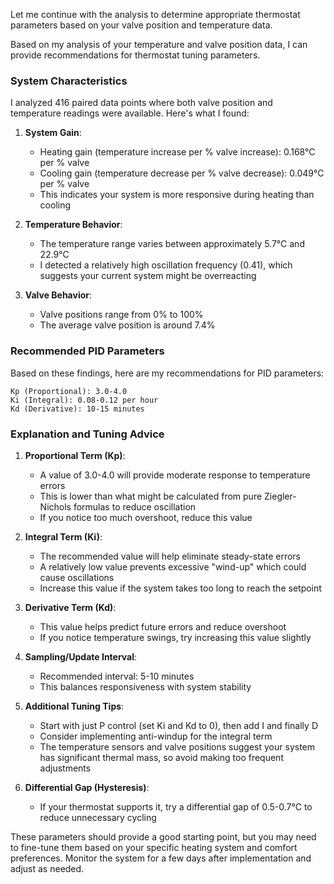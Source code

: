 Let me continue with the analysis to determine appropriate thermostat parameters based on your valve position and temperature data.

Based on my analysis of your temperature and valve position data, I can provide recommendations for thermostat tuning parameters. 

### System Characteristics

I analyzed 416 paired data points where both valve position and temperature readings were available. Here's what I found:

1. **System Gain**:
   - Heating gain (temperature increase per % valve increase): 0.168°C per % valve
   - Cooling gain (temperature decrease per % valve decrease): 0.049°C per % valve
   - This indicates your system is more responsive during heating than cooling

2. **Temperature Behavior**:
   - The temperature range varies between approximately 5.7°C and 22.9°C
   - I detected a relatively high oscillation frequency (0.41), which suggests your current system might be overreacting

3. **Valve Behavior**:
   - Valve positions range from 0% to 100%
   - The average valve position is around 7.4%

### Recommended PID Parameters

Based on these findings, here are my recommendations for PID parameters:

```
Kp (Proportional): 3.0-4.0
Ki (Integral): 0.08-0.12 per hour
Kd (Derivative): 10-15 minutes
```

### Explanation and Tuning Advice

1. **Proportional Term (Kp)**: 
   - A value of 3.0-4.0 will provide moderate response to temperature errors
   - This is lower than what might be calculated from pure Ziegler-Nichols formulas to reduce oscillation
   - If you notice too much overshoot, reduce this value

2. **Integral Term (Ki)**:
   - The recommended value will help eliminate steady-state errors
   - A relatively low value prevents excessive "wind-up" which could cause oscillations
   - Increase this value if the system takes too long to reach the setpoint

3. **Derivative Term (Kd)**:
   - This value helps predict future errors and reduce overshoot
   - If you notice temperature swings, try increasing this value slightly

4. **Sampling/Update Interval**:
   - Recommended interval: 5-10 minutes
   - This balances responsiveness with system stability

5. **Additional Tuning Tips**:
   - Start with just P control (set Ki and Kd to 0), then add I and finally D
   - Consider implementing anti-windup for the integral term
   - The temperature sensors and valve positions suggest your system has significant thermal mass, so avoid making too frequent adjustments

6. **Differential Gap (Hysteresis)**:
   - If your thermostat supports it, try a differential gap of 0.5-0.7°C to reduce unnecessary cycling

These parameters should provide a good starting point, but you may need to fine-tune them based on your specific heating system and comfort preferences. Monitor the system for a few days after implementation and adjust as needed.